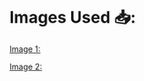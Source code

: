 # Images Used 📥:

[Image 1:](https://github.com/TheCaduceus/Mega-to-Google-Drive/blob/main/img/70.png?raw=true)

[Image 2:](https://github.com/TheCaduceus/Mega-to-Google-Drive/blob/main/img/71.png?raw=true)
